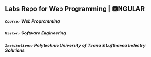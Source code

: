 ## Labs Repo for Web Programming | 🅰️NGULAR
##### `Course:` Web Programming
##### `Master:` Software Engineering
##### `Institutions:` Polytechnic University of Tirana & Lufthansa Industry Solutions
